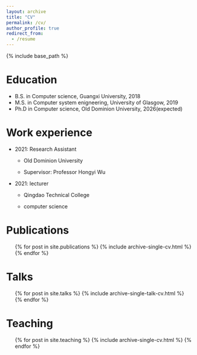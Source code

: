 ```yaml
---
layout: archive
title: "CV"
permalink: /cv/
author_profile: true
redirect_from:
  - /resume
---
```


{% include base_path %}

Education
======
* B.S. in Computer science, Guangxi University, 2018
* M.S. in Computer system enigneering, University of Glasgow, 2019
* Ph.D in Computer science, Old Dominion University, 2026(expected)

Work experience
======
* 2021: Research Assistant
  * Old Dominion University
 
  * Supervisor: Professor Hongyi Wu
* 2021: lecturer
  * Qingdao Technical College
 
  * computer science

  

Publications
======
  <ul>{% for post in site.publications %}
    {% include archive-single-cv.html %}
  {% endfor %}</ul>
  
Talks
======
  <ul>{% for post in site.talks %}
    {% include archive-single-talk-cv.html %}
  {% endfor %}</ul>
  
Teaching
======
  <ul>{% for post in site.teaching %}
    {% include archive-single-cv.html %}
  {% endfor %}</ul>
  


